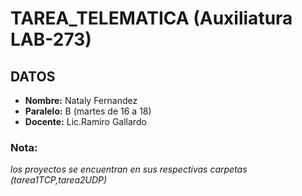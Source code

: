 # TAREA_TELEMATICA (Auxiliatura LAB-273)
## DATOS 
* **Nombre:** Nataly Fernandez 
* **Paralelo:** B (martes de 16 a 18)
* **Docente:** Lic.Ramiro Gallardo
### Nota:
_los proyectos se encuentran en sus respectivas carpetas (tarea1TCP,tarea2UDP)_
